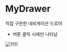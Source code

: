 # MyDrawer

직접 구현한 네비게이션 드로어
- 버튼 클릭 시에만 나타남

![1111](https://user-images.githubusercontent.com/66731780/221106936-e056f65c-6e9e-491e-a49c-071d04d914d6.png)

